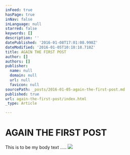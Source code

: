 ```yaml
---
inFeed: true
hasPage: true
inNav: false
inLanguage: null
starred: false
keywords: []
description: ''
datePublished: '2016-01-08T17:01:08.998Z'
dateModified: '2016-01-05T10:18:18.718Z'
title: AGAIN THE FIRST POST
author: []
authors: []
publisher:
  name: null
  domain: null
  url: null
  favicon: null
sourcePath: _posts/2016-01-05-again-the-first-post.md
published: true
url: again-the-first-post/index.html
_type: Article

---
```

# AGAIN THE FIRST POST

This is to be my body text .....
![](https://the-grid-user-content.s3-us-west-2.amazonaws.com/99d5abab-50e7-48a9-bea4-bfb763e17ba1.jpg)
